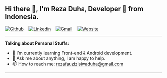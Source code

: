 ## Hi there 👋, I'm Reza Duha, Developer 🚀 from Indonesia.

[![Github](https://img.shields.io/badge/-github-000?style=for-the-badge&logo=Github&logoColor=white)](https://github.com/rezaduha)&nbsp;&nbsp;&nbsp;
[![Linkedin](https://img.shields.io/badge/-linkedin-blue?style=for-the-badge&logo=LinkedIn&logoColor=white)](https://linkedin.com/in/reza-duha-57a98b192)&nbsp;&nbsp;&nbsp;
[![Gmail](https://img.shields.io/badge/-gmail-c14438?style=for-the-badge&logo=Gmail&logoColor=white)](mailto:rezafauzizisiwaduha@gmail.com)&nbsp;&nbsp;&nbsp;
[![Website](https://img.shields.io/badge/WEBSITE-blue?style=for-the-badge)](https://rezaduha.com/)

---
**Talking about Personal Stuffs:**

- 🌱 I’m currently learning Front-end & Android development.
- 💬 Ask me about anything, I am happy to help.
- 📫 How to reach me: rezafauzizisiwaduha@gmail.com
---

<!--
- ⚡ Fun fact: When I was in high school, I was a social science student, but later in college I had a degree in Informatics Engineering
-->
